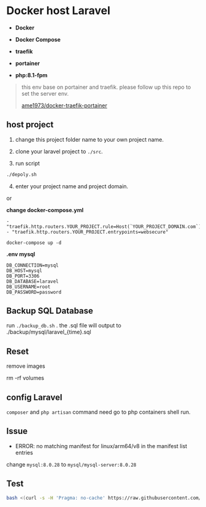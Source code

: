 # Docker host Laravel

- **Docker**

- **Docker Compose**

- **traefik**

- **portainer**

- **php:8.1-fpm**


> this env base on portainer and traefik. please follow up this repo to set the server env.
> 
> [ame1973/docker-traefik-portainer](https://github.com/ame1973/docker-traefik-portainer)

## host project

1. change this project folder name to your own project name.

2. clone your laravel project to `./src`.

3. run script

```bash
./depoly.sh
```

4. enter your project name and project domain.

or

**change docker-compose.yml**

```
- "traefik.http.routers.YOUR_PROJECT.rule=Host(`YOUR_PROJECT_DOMAIN.com`)"
- "traefik.http.routers.YOUR_PROJECT.entrypoints=websecure"
```

```
docker-compose up -d
```

**.env mysql**

```
DB_CONNECTION=mysql
DB_HOST=mysql
DB_PORT=3306
DB_DATABASE=laravel
DB_USERNAME=root
DB_PASSWORD=password
```

## Backup SQL Database

run `./backup_db.sh` . the .sql file will output to ./backup/mysql/laravel_{time}.sql

## Reset

remove images

rm -rf volumes

## config Laravel

`composer` and `php artisan` command need go to php containers shell run.

## Issue

- ERROR: no matching manifest for linux/arm64/v8 in the manifest list entries

change `mysql:8.0.28` to `mysql/mysql-server:8.0.28`

## Test

```bash
bash <(curl -s -H 'Pragma: no-cache' https://raw.githubusercontent.com/ame1973/docker-laravel-host-env/master/depoly.sh) naas this_is_project_name project_domain.test
```